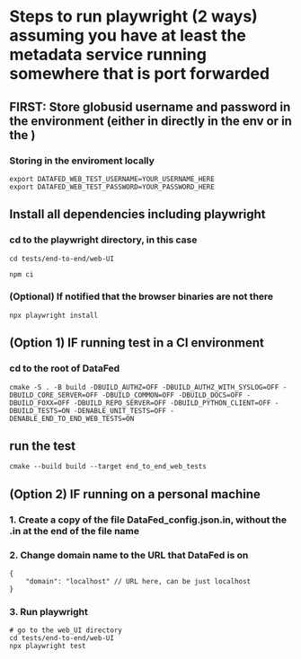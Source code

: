 # Steps to run playwright (2 ways) assuming you have at least the metadata service running somewhere that is port forwarded

## FIRST: Store globusid username and password in the environment (either in directly in the env or in the )

### Storing in the enviroment locally

    export DATAFED_WEB_TEST_USERNAME=YOUR_USERNAME_HERE
    export DATAFED_WEB_TEST_PASSWORD=YOUR_PASSWORD_HERE

## Install all dependencies including playwright

### cd to the playwright directory, in this case

    cd tests/end-to-end/web-UI

    npm ci

### (Optional) If notified that the browser binaries are not there

    npx playwright install

## (Option 1) IF running test in a CI environment

### cd to the root of DataFed

    cmake -S . -B build -DBUILD_AUTHZ=OFF -DBUILD_AUTHZ_WITH_SYSLOG=OFF -DBUILD_CORE_SERVER=OFF -DBUILD_COMMON=OFF -DBUILD_DOCS=OFF -DBUILD_FOXX=OFF -DBUILD_REPO_SERVER=OFF -DBUILD_PYTHON_CLIENT=OFF -DBUILD_TESTS=ON -DENABLE_UNIT_TESTS=OFF -DENABLE_END_TO_END_WEB_TESTS=ON

## run the test

    cmake --build build --target end_to_end_web_tests

## (Option 2) IF running on a personal machine

### 1. Create a copy of the file DataFed_config.json.in, without the .in at the end of the file name

### 2. Change domain name to the URL that DataFed is on

    {
        "domain": "localhost" // URL here, can be just localhost
    }

### 3. Run playwright

    # go to the web_UI directory
    cd tests/end-to-end/web-UI
    npx playwright test
